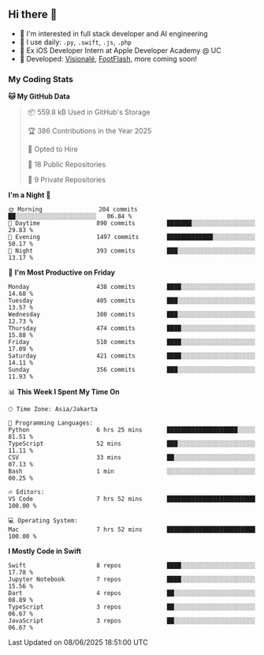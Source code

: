 ## Hi there 👋

- 🤖 I'm interested in full stack developer and AI engineering
- 🌱 I use daily: `.py`, `.swift`, `.js`, `.php`
- 🍎 Ex iOS Developer Intern at Apple Developer Academy @ UC
- 🔨 Developed: [Visionalé](https://apps.apple.com/id/app/visional%C3%A9/id6737191146), [FootFlash](https://apps.apple.com/id/app/footflash/id6550905078), more coming soon!

### My Coding Stats

<!--START_SECTION:waka-->
**🐱 My GitHub Data** 

> 📦 559.8 kB Used in GitHub's Storage 
 > 
> 🏆 386 Contributions in the Year 2025
 > 
> 💼 Opted to Hire
 > 
> 📜 18 Public Repositories 
 > 
> 🔑 9 Private Repositories 
 > 
**I'm a Night 🦉** 

```text
🌞 Morning                204 commits         ██░░░░░░░░░░░░░░░░░░░░░░░   06.84 % 
🌆 Daytime                890 commits         ███████░░░░░░░░░░░░░░░░░░   29.83 % 
🌃 Evening                1497 commits        █████████████░░░░░░░░░░░░   50.17 % 
🌙 Night                  393 commits         ███░░░░░░░░░░░░░░░░░░░░░░   13.17 % 
```
📅 **I'm Most Productive on Friday** 

```text
Monday                   438 commits         ████░░░░░░░░░░░░░░░░░░░░░   14.68 % 
Tuesday                  405 commits         ███░░░░░░░░░░░░░░░░░░░░░░   13.57 % 
Wednesday                380 commits         ███░░░░░░░░░░░░░░░░░░░░░░   12.73 % 
Thursday                 474 commits         ████░░░░░░░░░░░░░░░░░░░░░   15.88 % 
Friday                   510 commits         ████░░░░░░░░░░░░░░░░░░░░░   17.09 % 
Saturday                 421 commits         ████░░░░░░░░░░░░░░░░░░░░░   14.11 % 
Sunday                   356 commits         ███░░░░░░░░░░░░░░░░░░░░░░   11.93 % 
```


📊 **This Week I Spent My Time On** 

```text
🕑︎ Time Zone: Asia/Jakarta

💬 Programming Languages: 
Python                   6 hrs 25 mins       ████████████████████░░░░░   81.51 % 
TypeScript               52 mins             ███░░░░░░░░░░░░░░░░░░░░░░   11.11 % 
CSV                      33 mins             ██░░░░░░░░░░░░░░░░░░░░░░░   07.13 % 
Bash                     1 min               ░░░░░░░░░░░░░░░░░░░░░░░░░   00.25 % 

🔥 Editors: 
VS Code                  7 hrs 52 mins       █████████████████████████   100.00 % 

💻 Operating System: 
Mac                      7 hrs 52 mins       █████████████████████████   100.00 % 
```

**I Mostly Code in Swift** 

```text
Swift                    8 repos             ████░░░░░░░░░░░░░░░░░░░░░   17.78 % 
Jupyter Notebook         7 repos             ████░░░░░░░░░░░░░░░░░░░░░   15.56 % 
Dart                     4 repos             ██░░░░░░░░░░░░░░░░░░░░░░░   08.89 % 
TypeScript               3 repos             ██░░░░░░░░░░░░░░░░░░░░░░░   06.67 % 
JavaScript               3 repos             ██░░░░░░░░░░░░░░░░░░░░░░░   06.67 % 
```




 Last Updated on 08/06/2025 18:51:00 UTC
<!--END_SECTION:waka-->

<!--
**nico-samuelson/nico-samuelson** is a ✨ _special_ ✨ repository because its `README.md` (this file) appears on your GitHub profile.

Here are some ideas to get you started:

- 🔭 I’m currently working on ...
- 🌱 I’m currently learning ...
- 👯 I’m looking to collaborate on ...
- 🤔 I’m looking for help with ...
- 💬 Ask me about ...
- 📫 How to reach me: ...
- 😄 Pronouns: ...
- ⚡ Fun fact: ...
-->

